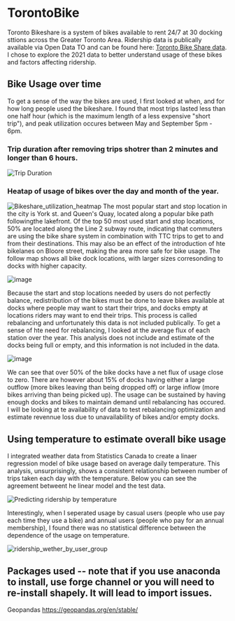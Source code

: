# TorontoBike
Toronto Bikeshare is a system of bikes available to rent 24/7 at 30 docking sttions across the Greater Toronto Area. Ridership data is publically available via Open Data TO and can be found here: [Toronto Bike Share data](https://open.toronto.ca/dataset/bike-share-toronto/). I chose to explore the 2021 data to better understand usage of these bikes and factors affecting ridership.

## Bike Usage over time
To get a sense of the way the bikes are used, I first looked at when, and for how long people used the bikeshare. I found that most trips lasted less than one half hour (which is the maximum length of a less expensive "short trip"), and peak utilization occures between May and September 5pm - 6pm.
### Trip duration after removing trips shotrer than 2 minutes and longer than 6 hours.
![Trip Duration](https://user-images.githubusercontent.com/14931592/203406566-d6491bd7-fea0-4f97-b1ac-e0d8aef8e523.png)
### Heatap of usage of bikes over the day and month of the year.
![Bikeshare_utilization_heatmap](https://user-images.githubusercontent.com/14931592/203406654-9ef89e3b-4e52-43e7-9d58-876de6ae2aac.png)
The most popular start and stop location in the city is York st. and Queen's Quay, located along a popular bike path followingthe lakefront. Of the top 50 most used start and stop locations, 50% are located along the Line 2 subway route, indicating that commuters are using the bike share system in combination with TTC trips to get to and from their destinations. This may also be an effect of the introduction of hte bikelanes on Bloore street, making the area more safe for bike usage. The follow map shows all bike dock locations, with larger sizes corresonding to docks with higher capacity.

![image](https://user-images.githubusercontent.com/14931592/203407773-406aceba-f30f-4114-b106-c2e9480c21ef.png)

Because the start and stop locations needed by users do not perfectly balance, redistribution of the bikes must be done to leave bikes available at docks where people may want to start their trips, and docks empty at locations riders may want to end their trips. This process is called rebalancing and unfortunately this data is not included publically. To get a sense of hte need for rebalancing, I looked at the average flux of each station over the year. This analysis does not include and estimate of the docks being full or empty, and this information is not included in the data.

![image](https://user-images.githubusercontent.com/14931592/203410959-2bc2b479-6c74-4e4f-b26e-1367fbfde277.png)

We can see that over 50% of the bike docks have a net flux of usage close to zero. There are however about 15% of docks having either a large outflow (more bikes leaving than being dropped off) or large inflow (more bikes arriving than being picked up). The usage can be sustained by having enough docks and bikes to maintain demand until rebalancing has occured. I will be looking at te availability of data to test rebalancing optimization and estimate revennue loss due to unavailability of bikes and/or empty docks.

## Using temperature to estimate overall bike usage
I integrated weather data from Statistics Canada to create a linaer regression model of bike usage based on average daily temperature. This analysis, unsurprisingly, shows a consistent relationship between number of trips taken each day with the temperature. Below you can see the agreement betweent he linear model and the test data.

![Predicting ridership by temperature](https://user-images.githubusercontent.com/14931592/203410636-31ebf35e-419e-4d9a-9b6f-ba5943220e89.png)

Interestingly, when I seperated usage by casual users (people who use pay each time they use a bike) and annual users (people who pay for an annual membership), I found there was no statistical difference between the dependence of the usage on temperature.

![ridership_wether_by_user_group](https://user-images.githubusercontent.com/14931592/203410842-c32bdf65-d167-410b-801e-5ea182e23bb0.png)


## Packages used -- note that if you use anaconda to install, use forge channel or you will need to re-install shapely. It will lead to import issues.
Geopandas https://geopandas.org/en/stable/
